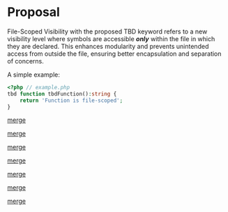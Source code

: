 # Proposal

File-Scoped Visibility with the proposed TBD keyword refers to a new visibility level where symbols are accessible _**only**_ within the file in which they are declared. This enhances modularity and prevents unintended access from outside the file, ensuring better encapsulation and separation of concerns.

A simple example:

```php 
<?php // example.php
tbd function tbdFunction():string {
    return 'Function is file-scoped';
}
```

[merge](./keyword-choices.md)

[merge](./example-uses.md)

[merge](./symbol-typing.md)

[merge](./valid-invalid-uses.md)

[merge](./prior-art.md)

[merge](./compile-time.md)

[merge](./conclusion.md)

